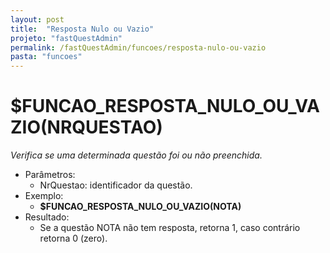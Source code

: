 ```yaml
---
layout: post
title:  "Resposta Nulo ou Vazio"
projeto: "fastQuestAdmin"
permalink: /fastQuestAdmin/funcoes/resposta-nulo-ou-vazio
pasta: "funcoes"
---
```

# $FUNCAO_RESPOSTA_NULO_OU_VAZIO(NRQUESTAO)
*Verifica se uma determinada questão foi ou não preenchida.*
- Parâmetros:
    - NrQuestao: identificador da questão.
- Exemplo:
    - **$FUNCAO_RESPOSTA_NULO_OU_VAZIO(NOTA)**
- Resultado:
    - Se a questão NOTA não tem resposta, retorna 1, caso contrário retorna 0 (zero).